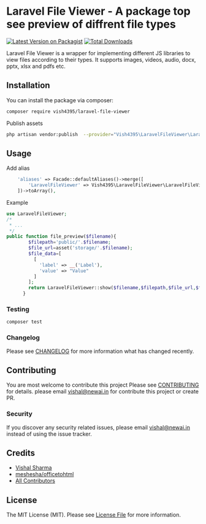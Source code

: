 # Laravel File Viewer - A package top see preview of diffrent file types

[![Latest Version on Packagist](https://img.shields.io/packagist/v/vish4395/laravel-file-viewer.svg?style=flat-square)](https://packagist.org/packages/vish4395/laravel-file-viewer)
[![Total Downloads](https://img.shields.io/packagist/dt/vish4395/laravel-file-viewer.svg?style=flat-square)](https://packagist.org/packages/vish4395/laravel-file-viewer)

Laravel File Viewer is a wrapper for implementing different JS libraries to view files according to their types. It supports images, videos, audio, docx, pptx, xlsx and pdfs etc. 

## Installation

You can install the package via composer:

```bash
composer require vish4395/laravel-file-viewer
```

Publish assets 
```bash
php artisan vendor:publish  --provider="Vish4395\LaravelFileViewer\LaravelFileViewerServiceProvider" --tag=assets
```

## Usage

Add alias

```php
    'aliases' => Facade::defaultAliases()->merge([
        'LaravelFileViewer' => Vish4395\LaravelFileViewer\LaravelFileViewerFacade::class,
    ])->toArray(),
```

Example 
```php
use LaravelFileViewer;
/*
 * ...
 */
public function file_preview($filename){
        $filepath='public/'.$filename;
        $file_url=asset('storage/'.$filename);
        $file_data=[
          [
            'label' => __('Label'),
            'value' => "Value"
          ]
        ];
        return LaravelFileViewer::show($filename,$filepath,$file_url,$file_data);
      }
```

### Testing

```bash
composer test
```

### Changelog

Please see [CHANGELOG](CHANGELOG.md) for more information what has changed recently.

## Contributing
You are most welcome to contribute this project
Please see [CONTRIBUTING](CONTRIBUTING.md) for details.
please email vishal@newai.in for contribute this project or create PR.

### Security
If you discover any security related issues, please email vishal@newai.in instead of using the issue tracker.

## Credits

-   [Vishal Sharma](https://github.com/vish4395)
-   [meshesha/officetohtml](https://github.com/meshesha/officetohtml)
-   [All Contributors](../../contributors)

## License

The MIT License (MIT). Please see [License File](LICENSE.md) for more information.

